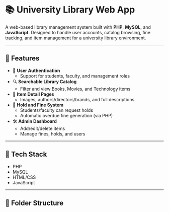 # 📚 University Library Web App

A web-based library management system built with **PHP**, **MySQL**, and **JavaScript**. Designed to handle user accounts, catalog browsing, fine tracking, and item management for a university library environment.

---

## 🚀 Features

- 🔐 **User Authentication**
  - Support for students, faculty, and management roles
- 🔍 **Searchable Library Catalog**
  - Filter and view Books, Movies, and Technology items
- 📖 **Item Detail Pages**
  - Images, authors/directors/brands, and full descriptions
- 📆 **Hold and Fine System**
  - Students/faculty can request holds
  - Automatic overdue fine generation (via PHP)
- 🛠 **Admin Dashboard**
  - Add/edit/delete items
  - Manage fines, holds, and users

---

## 🧱 Tech Stack

- PHP
- MySQL
- HTML/CSS
- JavaScript

---

## 📂 Folder Structure

